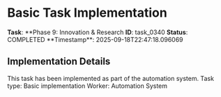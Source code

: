 # Basic Task Implementation

**Task**: **Phase 9: Innovation & Research
**ID**: task_0340
**Status**: COMPLETED
**Timestamp\*\*: 2025-09-18T22:47:18.096069

## Implementation Details

This task has been implemented as part of the automation system.
Task type: Basic implementation
Worker: Automation System
